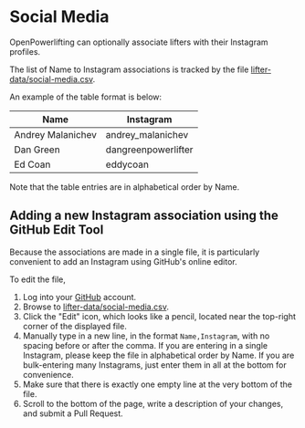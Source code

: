 # Social Media 

OpenPowerlifting can optionally associate lifters with their Instagram profiles.

The list of Name to Instagram associations is tracked by the file [lifter-data/social-media.csv](https://github.com/sstangl/openpowerlifting/blob/master/lifter-data/social-media.csv).

An example of the table format is below:

| Name              | Instagram           |
|-------------------|---------------------|
| Andrey Malanichev | andrey\_malanichev  |
| Dan Green         | dangreenpowerlifter |
| Ed Coan           | eddycoan            |

Note that the table entries are in alphabetical order by Name.

## Adding a new Instagram association using the GitHub Edit Tool

Because the associations are made in a single file, it is particularly convenient to add an Instagram using GitHub's online editor.

To edit the file,

   1. Log into your [GitHub](https://github.com) account.
   2. Browse to [lifter-data/social-media.csv](https://github.com/sstangl/openpowerlifting/blob/master/lifter-data/social-media.csv).
   3. Click the "Edit" icon, which looks like a pencil, located near the top-right corner of the displayed file.
   4. Manually type in a new line, in the format `Name,Instagram`, with no spacing before or after the comma. If you are entering in a single Instagram, please keep the file in alphabetical order by Name. If you are bulk-entering many Instagrams, just enter them in all at the bottom for convenience.
   5. Make sure that there is exactly one empty line at the very bottom of the file.
   6. Scroll to the bottom of the page, write a description of your changes, and submit a Pull Request.
